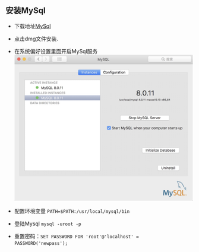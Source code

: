 ## 安装MySql

* 下载地址[MySql](https://dev.mysql.com/downloads/mysql/)
* 点击dmg文件安装.
* 在系统偏好设置里面开启MySql服务
  ![](media/15255577972840.jpg)

* 配置环境变量 `PATH=$PATH:/usr/local/mysql/bin`

* 登陆Mysql `mysql -uroot -p`
* 重置密码：`SET PASSWORD FOR 'root'@'localhost' = PASSWORD('newpass');`



